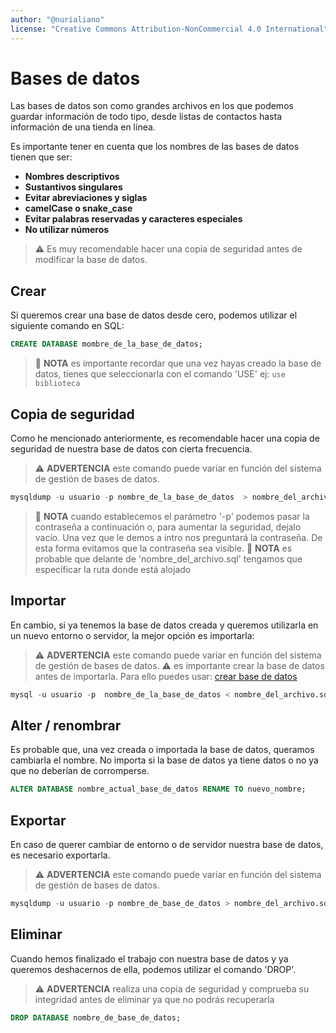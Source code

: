 ```yaml
---
author: "@nurialiano"
license: "Creative Commons Attribution-NonCommercial 4.0 International"
---
```


# Bases de datos

Las bases de datos son como grandes archivos en los que podemos guardar información de todo tipo, desde listas de contactos hasta información de una tienda en línea.

Es importante tener en cuenta que los nombres de las bases de datos tienen que ser:

- **Nombres descriptivos**
- **Sustantivos singulares**
- **Evitar abreviaciones y siglas**
- **camelCase o snake_case**
- **Evitar palabras reservadas y caracteres especiales**
- **No utilizar números**

>:warning: Es muy recomendable hacer una copia de seguridad antes de modificar la base de datos.

## Crear

Si queremos crear una base de datos desde cero, podemos utilizar el siguiente comando en SQL:

~~~sql
CREATE DATABASE mombre_de_la_base_de_datos;
~~~

>:pencil: **NOTA** es importante recordar que una vez hayas creado la base de datos, tienes que seleccionarla con el comando 'USE'
> ej: ``use biblioteca``

## Copia de seguridad

Como he mencionado anteriormente, es recomendable hacer una copia de seguridad de nuestra base de datos con cierta frecuencia.

>:warning: **ADVERTENCIA** este comando puede variar en función del sistema de gestión de bases de datos.

~~~sql
mysqldump -u usuario -p nombre_de_la_base_de_datos  > nombre_del_archivo.sql
~~~

>:pencil: **NOTA** cuando establecemos el parámetro '-p' podemos pasar la contraseña a continuación o, para aumentar la seguridad, dejalo vacío. Una vez que le demos a intro nos preguntará la contraseña. De esta forma evitamos que la contraseña sea visible.
>:pencil: **NOTA** es probable que delante de 'nombre_del_archivo.sql' tengamos que específicar la ruta donde está alojado

## Importar

En cambio, si ya tenemos la base de datos creada y queremos utilizarla en un nuevo entorno o servidor, la mejor opción es importarla:

>:warning: **ADVERTENCIA** este comando puede variar en función del sistema de gestión de bases de datos.
>:warning: es importante crear la base de datos antes de importarla. Para ello puedes usar: [crear base de datos](#crear)

~~~sql
mysql -u usuario -p  nombre_de_la_base_de_datos < nombre_del_archivo.sql;
~~~

## Alter / renombrar

Es probable que, una vez creada o importada la base de datos, queramos cambiarla el nombre. No importa si la base de datos ya tiene datos o no ya que no deberían de corromperse.

~~~sql
ALTER DATABASE nombre_actual_base_de_datos RENAME TO nuevo_nombre;
~~~

## Exportar

En caso de querer cambiar de entorno o de servidor nuestra base de datos, es necesario exportarla.

>:warning: **ADVERTENCIA** este comando puede variar en función del sistema de gestión de bases de datos.

~~~sql
mysqldump -u usuario -p nombre_de_base_de_datos > nombre_del_archivo.sql;
~~~

## Eliminar

Cuando hemos finalizado el trabajo con nuestra base de datos y ya queremos deshacernos de ella, podemos utilizar el comando 'DROP'.

>:warning: **ADVERTENCIA** realiza una copia de seguridad y comprueba su integridad antes de eliminar ya que no podrás recuperarla

~~~sql
DROP DATABASE nombre_de_base_de_datos;
~~~
